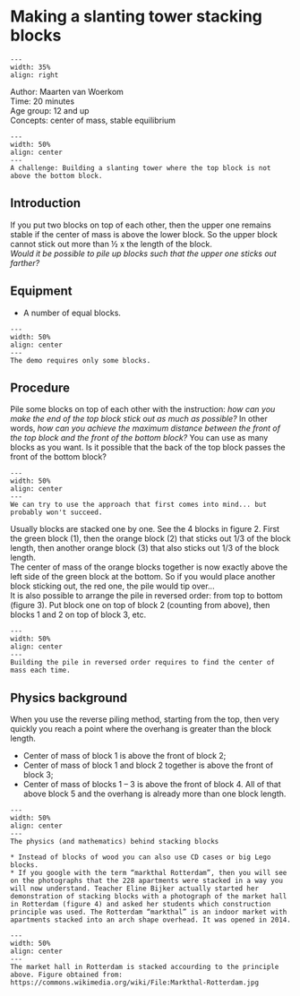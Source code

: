 # Making a slanting tower stacking blocks

<div style="clear: both;">

```{figure} ../../figures/open.png
---
width: 35%
align: right
```

</div>

Author:     Maarten van Woerkom\
Time: 		20 minutes\
Age group: 	12 and up\
Concepts: 	center of mass, stable equilibrium

```{figure} demo04_figure6.jpg
---
width: 50%
align: center
---
A challenge: Building a slanting tower where the top block is not above the bottom block.
```

## Introduction
If you put two blocks on top of each other, then the upper one remains stable if the center of mass is above the lower block. So the upper block cannot stick out more than ½ x the length of the block. <br>
*Would it be possible to pile up blocks such that the upper one sticks out farther?*

## Equipment
* A number of equal blocks.
```{figure} demo04_figure1.jpg
---
width: 50%
align: center
---
The demo requires only some blocks.
```

## Procedure
Pile some blocks on top of each other with the instruction: *how can you make the end of the top block stick out as much as possible?* In other words, *how can you achieve the maximum distance between the front of the top block and the front of the bottom block?* You can use as many blocks as you want.
Is it possible that the back of the top block passes the front of the bottom block?

```{figure} demo04_figure2.jpg
---
width: 50%
align: center
---
We can try to use the approach that first comes into mind... but probably won't succeed.
```

Usually blocks are stacked one by one. See the 4 blocks in figure 2. First the green block (1), then the orange block (2) that sticks out 1/3 of the block length, then another orange block (3) that also sticks out 1/3 of the block length.<br>
The center of mass of the orange blocks together is now exactly above the left side of the green block at the bottom. So if you would place another block sticking out, the red one, the pile would tip over...<br>
It is also possible to arrange the pile in reversed order: from top to bottom (figure 3). Put block one on top of block 2 (counting from above), then blocks 1 and 2 on top of block 3, etc.

```{figure} demo04_figure5.jpg
---
width: 50%
align: center
---
Building the pile in reversed order requires to find the center of mass each time.
```

## Physics background
When you use the reverse piling method, starting from the top, then very quickly you reach a point where the overhang is greater than the block length. 
* Center of mass of block 1 is above the front of block 2;
* Center of mass of block 1 and block 2 together is above the front of block 3;
* Center of mass of blocks 1 – 3 is above the front of block 4.
All of that above block 5 and the overhang is already more than one block length.

```{figure} demo04_figure3.jpg
---
width: 50%
align: center
---
The physics (and mathematics) behind stacking blocks
```

```{Tip}
* Instead of blocks of wood you can also use CD cases or big Lego blocks.
* If you google with the term “markthal Rotterdam”, then you will see on the photographs that the 228 apartments were stacked in a way you will now understand. Teacher Eline Bijker actually started her demonstration of stacking blocks with a photograph of the market hall in Rotterdam (figure 4) and asked her students which construction principle was used. The Rotterdam “markthal” is an indoor market with apartments stacked into an arch shape overhead. It was opened in 2014.
```

```{figure} demo04_figure4.jpg
---
width: 50%
align: center
---
The market hall in Rotterdam is stacked accourding to the principle above. Figure obtained from: https://commons.wikimedia.org/wiki/File:Markthal-Rotterdam.jpg
```

